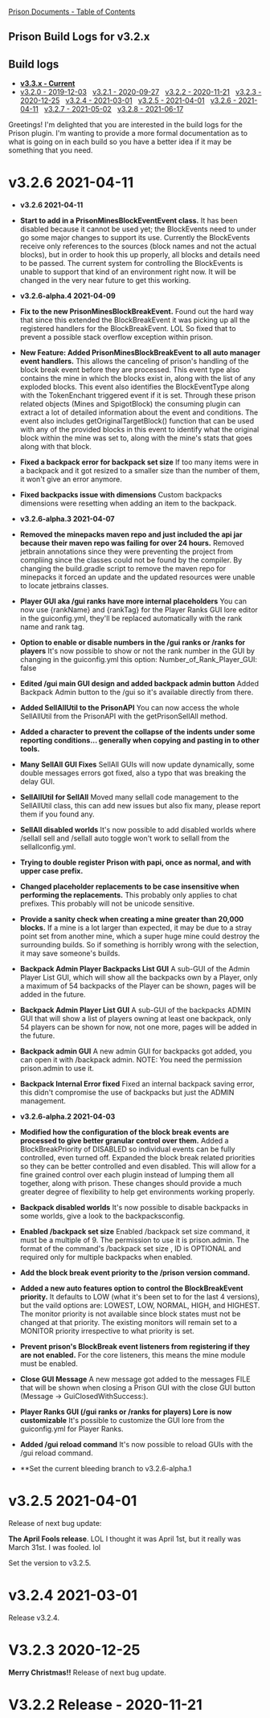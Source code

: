 [Prison Documents - Table of Contents](prison_docs_000_toc.md)

## Prison Build Logs for v3.2.x

## Build logs
 - **[v3.3.x - Current](changelog_v3.3.x.md)**
 - [v3.2.0 - 2019-12-03](prison_changelog_v3.2.0.md)&nbsp;&nbsp;
[v3.2.1 - 2020-09-27](prison_changelog_v3.2.1.md)&nbsp;&nbsp;
[v3.2.2 - 2020-11-21](prison_changelog_v3.2.2.md)&nbsp;&nbsp;
[v3.2.3 - 2020-12-25](prison_changelog_v3.2.3.md)&nbsp;&nbsp;
[v3.2.4 - 2021-03-01](prison_changelog_v3.2.4.md)&nbsp;&nbsp;
[v3.2.5 - 2021-04-01](prison_changelog_v3.2.5.md)&nbsp;&nbsp;
[v3.2.6 - 2021-04-11](prison_changelog_v3.2.5.md)&nbsp;&nbsp;
[v3.2.7 - 2021-05-02](prison_changelog_v3.2.7.md)&nbsp;&nbsp;
[v3.2.8 - 2021-06-17](prison_changelog_v3.2.8.md)
 

Greetings!  I'm delighted that you are interested in the build logs for the
Prison plugin.  I'm wanting to provide a more formal documentation as to what 
is going on in each build so you have a better idea if it may be something 
that you need.





# v3.2.6 2021-04-11



* **v3.2.6 2021-04-11**


* **Start to add in a PrisonMinesBlockEventEvent class.**
It has been disabled because it cannot be used yet; the BlockEvents need to under go some major changes to support its use.
Currently the BlockEvents receive only references to the sources (block names and not the actual blocks), but in order to hook this up properly, all blocks and details need to be passed.  The current system for controlling the BlockEvents is unable to support that kind of an environment right now. It will be changed in the very near future to get this working.


* **v3.2.6-alpha.4 2021-04-09**


* **Fix to the new PrisonMinesBlockBreakEvent.**
Found out the hard way that since this extended the BlockBreakEvent it was picking up all the registered handlers for the BlockBreakEvent. LOL  So fixed that to prevent a possible stack overflow exception within prison.


* **New Feature: Added PrisonMinesBlockBreakEvent to all auto manager event handlers.**
This allows the canceling of prison's handling of the block break event before they are processed.  This event type also contains the mine in which the blocks exist in, along with the list of any exploded blocks.  This event also identifies the BlockEventType along with the TokenEnchant triggered event if it is set.  Through these prison related objects (Mines and SpigotBlock) the consuming plugin can extract a lot of detailed information about the event and conditions.  The event also includes getOriginalTargetBlock() function that can be used with any of the provided blocks in this event to identify what the original block within the mine was set to, along with the mine's stats that goes along with that block.


* **Fixed a backpack error for backpack set size**
If too many items were in a backpack and it got resized to a smaller
  size than the number of them, it won't give an error anymore.


* **Fixed backpacks issue with dimensions**
Custom backpacks dimensions were resetting when adding an item to the backpack.


* **v3.2.6-alpha.3 2021-04-07**


* **Removed the minepacks maven repo and just included the api jar because their maven repo was failing for over 24 hours.**
Removed jetbrain annotations since they were preventing the project from compliing since the classes could not be found by the compiler.  By changing the build.gradle script to remove the maven repo for minepacks it forced an update and the updated resources were unable to locate jetbrains classes.


* **Player GUI aka /gui ranks have more internal placeholders**
You can now use {rankName} and {rankTag} for the Player Ranks GUI lore
  editor in the guiconfig.yml, they'll be replaced automatically with the
  rank name and rank tag.


* **Option to enable or disable numbers in the /gui ranks or /ranks for players**
It's now possible to show or not the rank number in the GUI by changing in the guiconfig.yml
  this option: 
  Number_of_Rank_Player_GUI: false
  

* **Edited /gui main GUI design and added backpack admin button**
Added Backpack Admin button to the /gui so it's available directly from there.


* **Added SellAllUtil to the PrisonAPI**
You can now access the whole SellAllUtil from the PrisonAPI with
  the getPrisonSellAll method.


* **Added a character to prevent the collapse of the indents under some reporting conditions... generally when copying and pasting in to other tools.**


* **Many SellAll GUI Fixes**
SellAll GUIs will now update dynamically, some double messages errors got fixed,
  also a typo that was breaking the delay GUI.


* **SellAllUtil for SellAll**
Moved many sellall code management to the SellAllUtil class, this can add new
  issues but also fix many, please report them if you found any.


* **SellAll disabled worlds**
It's now possible to add disabled worlds where /sellall sell and /sellall auto toggle won't
  work to sellall from the sellallconfig.yml.


* **Trying to double register Prison with papi, once as normal, and with upper case prefix.**


* **Changed placeholder replacements to be case insensitive when performing the replacements.**
This probably only applies to chat prefixes.
This probably will not be unicode sensitive.


* **Provide a sanity check when creating a mine greater than 20,000 blocks.**
If a mine is a lot larger than expected, it may be due to a stray point set from another mine, which a super huge mine could destroy the surrounding builds.  So if something is horribly wrong with the selection, it may save someone's builds.


* **Backpack Admin Player Backpacks List GUI**
A sub-GUI of the Admin Player List GUI, which will show all the backpacks own by a Player, only a maximum of 54 backpacks of the Player can be shown, pages will be added in the future.


* **Backpack Admin Player List GUI**
A sub-GUI of the backpacks ADMIN GUI that will show a list of players owning at least one backpack, only 54 players can be shown for now, not one more, pages will be added in the future.


* **Backpack admin GUI**
A new admin GUI for backpacks got added, you can open it with /backpack admin.
  NOTE: You need the permission prison.admin to use it.


* **Backpack Internal Error fixed**
Fixed an internal backpack saving error, this didn't compromise the use of backpacks but just the ADMIN management.


* **v3.2.6-alpha.2 2021-04-03**



* **Modified how the configuration of the block break events are processed to give better granular control over them.**
Added a BlockBreakPriority of DISABLED so individual events can be fully controlled, even turned off.
Expanded the block break related priorities so they can be better controlled and even disabled.  This will allow for a fine grained control over each plugin instead of lumping them all together, along with prison.
These changes should provide a much greater degree of flexibility to help get environments working properly.


* **Backpack disabled worlds**
It's now possible to disable backpacks in some worlds, give a look to the backpacksconfig.

* **Enabled /backpack set size**
Enabled /backpack set size command, it must be a multiple of 9.
  The permission to use it is prison.admin.
  The format of the command's /backpack set size <Owner> <Size> <Id>, ID
  is OPTIONAL and required only for multiple backpacks when enabled.


* **Add the block break event priority to the /prison version command.**


* **Added a new auto features option to control the BlockBreakEvent priority.**
It defaults to LOW (what it's been set to for the last 4 versions), but the vaild options are:
LOWEST, LOW, NORMAL, HIGH, and HIGHEST.
The monitor priority is not available since block states must not be changed at that priority.  The existing monitors will remain set to a MONITOR priority irrespective to what priority is set.


* **Prevent prison's BlockBreak event listeners from registering if they are not enabled.**
For the core listeners, this means the mine module must be enabled.


* **Close GUI Message**
A new message got added to the messages FILE that will be shown when closing a Prison GUI with the close GUI button (Message -> GuiClosedWithSuccess:).


* **Player Ranks GUI (/gui ranks or /ranks for players) Lore is now customizable**
It's possible to customize the GUI lore from the guiconfig.yml for Player Ranks.


* **Added /gui reload command**
It's now possible to reload GUIs with the /gui reload command.



* **Set the current bleeding branch to v3.2.6-alpha.1




# v3.2.5 2021-04-01
Release of next bug update: 

**The April Fools release**. LOL I thought it was April 1st, but it really was March 31st.  I was fooled. lol


Set the version to v3.2.5.


# **v3.2.4 2021-03-01**
  Release v3.2.4.



# V3.2.3 2020-12-25 
**Merry Christmas!!**
Release of next bug update.



# V3.2.2 Release - 2020-11-21


